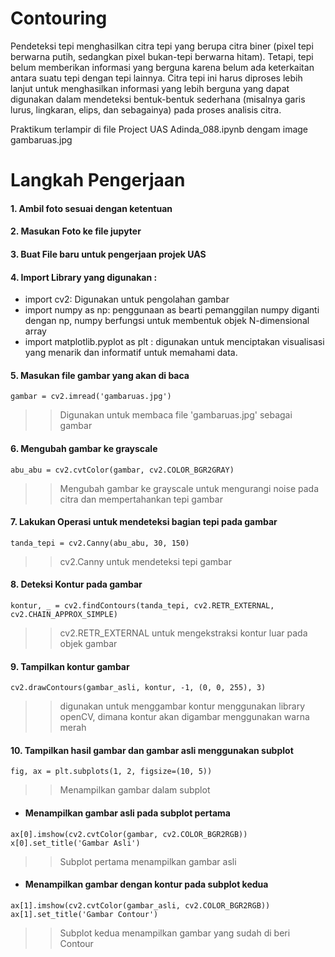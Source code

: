 
# Contouring 

Pendeteksi tepi menghasilkan citra tepi yang berupa citra biner (pixel tepi 
berwarna putih, sedangkan pixel bukan-tepi berwarna hitam). Tetapi, tepi 
belum memberikan informasi yang berguna karena belum ada keterkaitan 
antara suatu tepi dengan tepi lainnya. Citra tepi ini harus diproses lebih lanjut 
untuk menghasilkan informasi yang lebih berguna yang dapat digunakan dalam 
mendeteksi bentuk-bentuk sederhana (misalnya garis lurus, lingkaran, elips, dan 
sebagainya) pada proses analisis citra.



Praktikum terlampir di file Project UAS Adinda_088.ipynb
dengam image gambaruas.jpg

# Langkah Pengerjaan
#### 1. Ambil foto sesuai dengan ketentuan 
#### 2. Masukan Foto ke file jupyter 
#### 3. Buat File baru untuk pengerjaan projek UAS 
#### 4. Import Library yang digunakan :
- import cv2: Digunakan untuk pengolahan gambar
- import numpy as np: penggunaan as bearti pemanggilan numpy diganti dengan np, numpy berfungsi untuk membentuk objek N-dimensional array
- import matplotlib.pyplot as plt : digunakan  untuk menciptakan visualisasi yang menarik dan informatif untuk memahami data.
#### 5. Masukan file gambar yang akan di baca 
```
gambar = cv2.imread('gambaruas.jpg')
```
>> Digunakan untuk membaca file 'gambaruas.jpg' sebagai gambar 
#### 6. Mengubah gambar ke grayscale

```
abu_abu = cv2.cvtColor(gambar, cv2.COLOR_BGR2GRAY)
```
>> Mengubah gambar ke grayscale untuk mengurangi noise pada citra dan mempertahankan tepi gambar
#### 7. Lakukan Operasi untuk mendeteksi bagian tepi pada gambar
```
tanda_tepi = cv2.Canny(abu_abu, 30, 150)
```
>> cv2.Canny untuk mendeteksi tepi gambar
#### 8. Deteksi Kontur pada gambar

```
kontur, _ = cv2.findContours(tanda_tepi, cv2.RETR_EXTERNAL, cv2.CHAIN_APPROX_SIMPLE)
```
>> cv2.RETR_EXTERNAL untuk mengekstraksi kontur luar pada objek gambar
#### 9. Tampilkan kontur gambar
```
cv2.drawContours(gambar_asli, kontur, -1, (0, 0, 255), 3)
```
>> digunakan untuk menggambar kontur menggunakan library openCV, dimana kontur akan digambar menggunakan warna merah 
#### 10. Tampilkan hasil gambar dan gambar asli menggunakan subplot 
```
fig, ax = plt.subplots(1, 2, figsize=(10, 5))
```
>> Menampilkan gambar dalam subplot 
- #### Menampilkan gambar asli pada subplot pertama
```
ax[0].imshow(cv2.cvtColor(gambar, cv2.COLOR_BGR2RGB))
x[0].set_title('Gambar Asli')
```
>> Subplot pertama menampilkan gambar asli 

- #### Menampilkan gambar dengan kontur pada subplot kedua
```
ax[1].imshow(cv2.cvtColor(gambar_asli, cv2.COLOR_BGR2RGB))
ax[1].set_title('Gambar Contour')
```
>> Subplot kedua menampilkan gambar yang sudah di beri Contour

